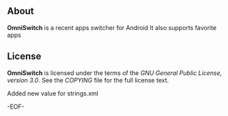 About
-----

**OmniSwitch** is a recent apps switcher for Android
It also supports favorite apps


License
-------

**OmniSwitch** is licensed under the terms of the *GNU General Public License,
version 3.0*. See the *COPYING* file for the full license text.

Added new value for strings.xml


-EOF-
